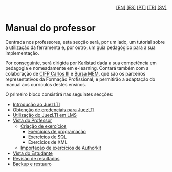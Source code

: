 <p align="right">
  <a href="README.md">[EN]</a>
  <a href="README_es.md">[ES]</a>
  <a href="README_pt.md">[PT]</a>
  <a href="README_tr.md">[TR]</a>
  <a href="README_sv.md">[SV]</a>
</p>

# Manual do professor

Centrada nos professores, esta secção será, por um lado, um tutorial sobre a utilização da ferramenta e, por outro, um guia pedagógico para a sua implementação.

Por conseguinte, será dirigida por [Karlstad](http://www.kau.se/) dada a sua competência em pedagogia e nomeadamente em e-learning. Contará também com a colaboração de [CIFP Carlos III](https://cifpcarlos3.es/) e [Bursa MEM](http://bursa.meb.gov.tr/), que são os parceiros representativos da Formação Profissional, e permitirão a adaptação do manual aos currículos destes ensinos.

O primeiro bloco consistirá nas seguintes secções:

- [Introdução ao JuezLTI](pt/introJuezLTI.md)
- [Obtenção de credenciais para JuezLTI](pt/gettingCredentials.md)
- [Utilização do JuezLTI em LMS](pt/usingInMoodle.md)
- [Vista do Professor](pt/teacherView.md)
  - [Criação de exercícios](pt/teacherView.md#criação-de-exercícios)
    - [Exercícios de programação](pt/teacherView.md#exercício-de-exemplo-em-java)
    - [Exercícios de SQL](pt/teacherView.md#exercícios-de-exemplo-em-postgresql)
    - Exercícios de XML
  - [Importação de exercícios de Authorkit](pt/teacherView.md#importação-de-exercícios-de-authorkit)
- [Vista do Estudante](pt/studentView.md)
- [Revisão de resultados](pt/reviewingResults.md)
- [Backup e restauro](pt/backupRestore.md)

